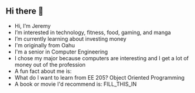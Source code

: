 ## Hi there 👋

- Hi, I’m Jeremy
- I’m interested in technology, fitness, food, gaming, and manga
- I’m currently learning about investing money
- I'm originally from Oahu
- I'm a senior in Computer Engineering
- I chose my major because computers are interesting and I get a lot of money out of the profession
- A fun fact about me is: 
- What do I want to learn from EE 205?  Object Oriented Programming
- A book or movie I'd recommend is:  FILL_THIS_IN
